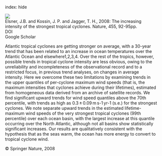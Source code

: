 index: hide

<div class="Citation">
    <div class="Citation-thumb CitationThumb-linked"  data-href="https://doi.org/10.1038/nature07234">
      <img src="https://static.claimspace.cloud/climate-study-static/refs/thumbs/10/Elsner_et_al_2008-thumb.png" />
    </div>

  <div class="Citation-body">
    <div class="Citation-text">Elsner, J.B. and Kossin, J. P. and Jagger, T. H., 2008: The increasing intensity of the strongest tropical cyclones. <span class="Article-journal">Nature, </span><span class="Article-volume">455, </span>92-95pp.</div>
    <div class="Citation-links">
      <div class="CitationLink" data-href="https://doi.org/10.1038/nature07234">
        <div class="CitationLink-icon CitationLink-Doi"></div>
        <div class="CitationLink-text">DOI</div>
      </div>
      <div class="CitationLink" data-href="https://scholar.google.com/scholar?q=10.1038/nature07234">
        <div class="CitationLink-icon CitationLink-Scholar"></div>
        <div class="CitationLink-text">Google Scholar</div>
      </div>
    </div>
  </div>
</div>

Atlantic tropical cyclones are getting stronger on average, with a 30-year trend that has been related to an increase in ocean temperatures over the Atlantic Ocean and elsewhere1,2,3,4. Over the rest of the tropics, however, possible trends in tropical cyclone intensity are less obvious, owing to the unreliability and incompleteness of the observational record and to a restricted focus, in previous trend analyses, on changes in average intensity. Here we overcome these two limitations by examining trends in the upper quantiles of per-cyclone maximum wind speeds (that is, the maximum intensities that cyclones achieve during their lifetimes), estimated from homogeneous data derived from an archive of satellite records. We find significant upward trends for wind speed quantiles above the 70th percentile, with trends as high as 0.3 ± 0.09 m s-1 yr-1 (s.e.) for the strongest cyclones. We note separate upward trends in the estimated lifetime-maximum wind speeds of the very strongest tropical cyclones (99th percentile) over each ocean basin, with the largest increase at this quantile occurring over the North Atlantic, although not all basins show statistically significant increases. Our results are qualitatively consistent with the hypothesis that as the seas warm, the ocean has more energy to convert to tropical cyclone wind.

<div class="Citation-copy">
&copy; Springer Nature, 2008
</div>